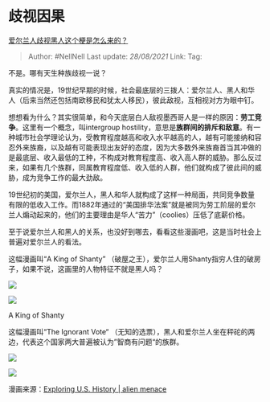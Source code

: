 # 歧视因果
[爱尔兰人歧视黑人这个梗是怎么来的？](https://www.zhihu.com/question/315403378/answer/628208883)

> Author: #NellNell 
> Last update: *28/08/2021* 
> Link:
> Tag:    

不是。哪有天生种族歧视一说？

真实的情况是，19世纪早期的时候，社会最底层的三拨人：爱尔兰人、黑人和华人（后来当然还包括南欧移民和犹太人移民），彼此敌视，互相视对方为眼中钉。

想想看为什么？其实很简单，和今天底层白人敌视墨西哥人是一样的原因：**劳工竞争**。这里有一个概念，叫intergroup hostility，意思是**族群间的排斥和敌意**。有一种城市社会学理论认为，受教育程度越高和收入水平越高的人，越有可能接纳和容忍外来族裔，以及越有可能表现出友好的态度，因为大多数外来族裔首当其冲做的是最底层、收入最低的工种，不构成对教育程度高、收入高人群的威胁。那么反过来，如果有几个族群，同属教育程度低、收入低的人群，他们就构成了彼此间的威胁，成为竞争工作的最大劲敌。

19世纪初的美国，爱尔兰人，黑人和华人就构成了这样一种局面，共同竞争数量有限的低收入工作。而1882年通过的“美国排华法案”就是被同为劳工阶层的爱尔兰人煽动起来的，他们的主要理由是华人“苦力”（coolies）压低了底薪价格。

至于说爱尔兰人和黑人的关系，也没好到哪去，看看这些漫画吧，这是当时社会上普遍对爱尔兰人的看法。

这幅漫画叫“A King of Shanty” （破屋之王），爱尔兰人用Shanty指穷人住的破房子，如果不说，这画里的人物特征不就是黑人吗？

![](https://pic3.zhimg.com/50/v2-c7aac899894f6b8fad4150099e57edb6_720w.jpg?source=c8b7c179)

![](https://pic3.zhimg.com/80/v2-c7aac899894f6b8fad4150099e57edb6_720w.jpg?source=c8b7c179)

A King of Shanty

这幅漫画叫“The Ignorant Vote“ （无知的选票），黑人和爱尔兰人坐在秤砣的两边，代表这个国家两大普遍被认为”智商有问题“的族群。

![](https://pic1.zhimg.com/50/v2-3fa37e74f3aa9ca3f94eff2ff987d66e_720w.jpg?source=c8b7c179)

![](https://pic1.zhimg.com/80/v2-3fa37e74f3aa9ca3f94eff2ff987d66e_720w.jpg?source=c8b7c179)

  

漫画来源：[Exploring U.S. History | alien menace](https://link.zhihu.com/?target=http%3A//chnm.gmu.edu/exploring/19thcentury/alienmenace/pop_attention.html)